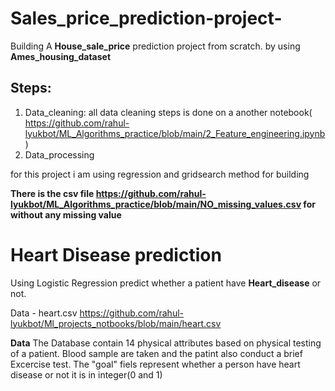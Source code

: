 # Sales_price_prediction-project-

Building A **House_sale_price** prediction project from scratch. by using **Ames_housing_dataset**

## Steps:
   1. Data_cleaning:
     all data cleaning steps is done on a another notebook( https://github.com/rahul-lyukbot/ML_Algorithms_practice/blob/main/2_Feature_engineering.ipynb )
   2. Data_processing
        
for this project i am using regression and gridsearch method for building


**There is the csv file https://github.com/rahul-lyukbot/ML_Algorithms_practice/blob/main/NO_missing_values.csv for without any missing value**


# Heart Disease prediction
Using Logistic Regression predict whether a patient have **Heart_disease** or not.

Data - heart.csv  https://github.com/rahul-lyukbot/Ml_projects_notbooks/blob/main/heart.csv

**Data**
The Database contain 14 physical attributes based on physical testing of a patient. Blood sample are taken and the patint also conduct a brief Excercise test. The "goal" fiels represent whether a person have heart disease or not it is in integer(0 and 1)
